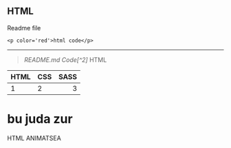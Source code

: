 HTML
---
Readme file
```
<p color='red'>html code</p>
```
***
>  _README.md Code[^2]_ HTML

HTML | CSS | SASS
:---|-------|---:
1 | 2 | 3

bu juda zur
============================
HTML ANIMATSEA
